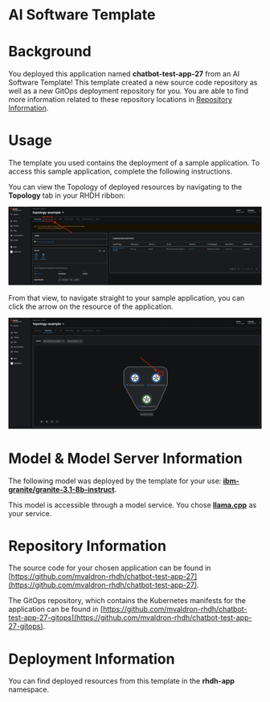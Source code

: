 # AI Software Template

# Background

You deployed this application named **chatbot-test-app-27** from an AI Software Template! This template created a new source code repository as well as a new GitOps deployment repository for you. You are able to find more information related to these repository locations in [Repository Information](#repository-information).

# Usage

The template you used contains the deployment of a sample application. To access this sample application, complete the following instructions.

You can view the Topology of deployed resources by navigating to the **Topology** tab in your RHDH ribbon:

![Topology Ribbon](./images/topology-ribbon.png)

From that view, to navigate straight to your sample application, you can click the arrow on the resource of the application.

![Topology View Application Link](./images/topology-app-link.png)

# Model & Model Server Information
The following model was deployed by the template for your use: **[ibm-granite/granite-3.1-8b-instruct](https://huggingface.co/ibm-granite/granite-3.1-8b-instruct)**.

This model is accessible through a model service. You chose **[llama.cpp]( https://github.com/redhat-ai-dev/developer-images/tree/main/model-servers/llamacpp_python/0.3.8)** as your service.

# Repository Information

The source code for your chosen application can be found in [https://github.com/mvaldron-rhdh/chatbot-test-app-27](https://github.com/mvaldron-rhdh/chatbot-test-app-27).

The GitOps repository, which contains the Kubernetes manifests for the application can be found in 
[https://github.com/mvaldron-rhdh/chatbot-test-app-27-gitops](https://github.com/mvaldron-rhdh/chatbot-test-app-27-gitops). 

# Deployment Information

You can find deployed resources from this template in the **rhdh-app** namespace.
